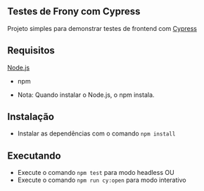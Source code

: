## Testes de Frony com Cypress

Projeto simples para demonstrar testes de frontend com [Cypress](https://cypress.io)

## Requisitos

[Node.js](https://nodejs.org/en/) 
- npm

- Nota: Quando instalar o Node.js, o npm instala.

## Instalação

- Instalar as dependências com o comando  `npm install`

## Executando

- Execute o comando `npm test` para modo headless
OU
- Execute o comando `npm run cy:open` para modo interativo
